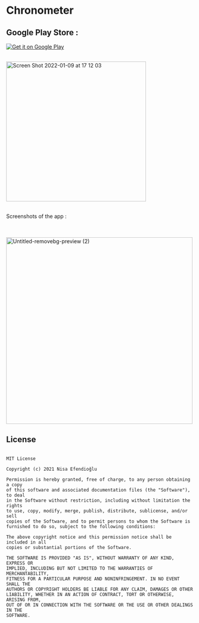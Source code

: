 # Chronometer
## Google Play Store :

[![Get it on Google Play](https://play.google.com/intl/en_us/badges/images/badge_new.png)](https://play.google.com/store/apps/details?id=com.nisaefendioglu.chronometerapp&hl=tr)<br>
<br>

<img width="375" alt="Screen Shot 2022-01-09 at 17 12 03" src="https://user-images.githubusercontent.com/48391281/156778033-9789b7b9-f8de-496f-926e-912128071865.png">
<br>
<br>

Screenshots of the app :
<br><br><br>

<img width="500" alt="Untitled-removebg-preview (2)" src="https://user-images.githubusercontent.com/48391281/138512518-c4cf4a15-d8cc-4a41-a1c2-ceb6b5d6ef94.png">

## License
```

MIT License

Copyright (c) 2021 Nisa Efendioğlu

Permission is hereby granted, free of charge, to any person obtaining a copy
of this software and associated documentation files (the "Software"), to deal
in the Software without restriction, including without limitation the rights
to use, copy, modify, merge, publish, distribute, sublicense, and/or sell
copies of the Software, and to permit persons to whom the Software is
furnished to do so, subject to the following conditions:

The above copyright notice and this permission notice shall be included in all
copies or substantial portions of the Software.

THE SOFTWARE IS PROVIDED "AS IS", WITHOUT WARRANTY OF ANY KIND, EXPRESS OR
IMPLIED, INCLUDING BUT NOT LIMITED TO THE WARRANTIES OF MERCHANTABILITY,
FITNESS FOR A PARTICULAR PURPOSE AND NONINFRINGEMENT. IN NO EVENT SHALL THE
AUTHORS OR COPYRIGHT HOLDERS BE LIABLE FOR ANY CLAIM, DAMAGES OR OTHER
LIABILITY, WHETHER IN AN ACTION OF CONTRACT, TORT OR OTHERWISE, ARISING FROM,
OUT OF OR IN CONNECTION WITH THE SOFTWARE OR THE USE OR OTHER DEALINGS IN THE
SOFTWARE.



